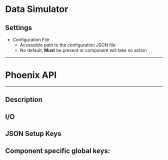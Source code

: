 # Data Simulator
## Settings
- Configuration File
    - Accessible path to the configuration JSON file
	- No default, **Must** be present or component will take no action
___
# Phoenix API
___
## Description

## I/O

## JSON Setup Keys

Component specific global keys:
- 